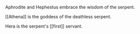 Aphrodite and Hephestus embrace the wisdom of the serpent.  
  
[[Athena]] is the goddess of the deathless serpent.  
  
Hera is the serpent's [[first]] servant.